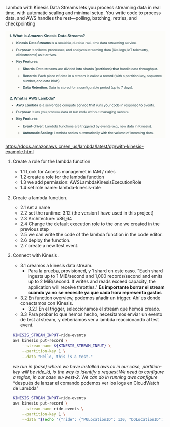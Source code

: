 Lambda with Kinesis Data Streams lets you process streaming data in real time, with automatic scaling and minimal setup. You write code to process data, and AWS handles the rest—polling, batching, retries, and checkpointing

![image.png](image.png)

https://docs.amazonaws.cn/en_us/lambda/latest/dg/with-kinesis-example.html

1. Create a role for the lambda function
   - 1.1 Look for Access managemet in IAM / roles
   - 1.2 create a role for the lambda function
   - 1.3 we add permission: AWSLambdaKinesisExecutionRole
   - 1.4 set role name: lambda-kinesis-role

2. Create a lambda function.
    - 2.1 set a name
    - 2.2 set the runtime: 3.12 (the version I have used in this project)
    - 2.3 Architecture: x86_64
    - 2.4 Change the default execution role to the one we created in the previous step
    - 2.5 we can write the code of the lambda function in the code editor.
    - 2.6 deploy the function.
    - 2.7 create a new test event.

3. Connect with Kinesis.
    - 3.1 creamos a kinesis data stream.
        - Para la prueba, provisioned, y 1 shard en este caso.
        "Each shard ingests up to 1 MiB/second and 1,000 records/second and emits up to 2 MiB/second. If writes and reads exceed capacity, the application will receive throttles."
        **Es importante borrar el stream cuando ya no se necesite ya que cada hora representa gastos**
    - 3.2 En function overview, podemos añadir un trigger. Ahí es donde conectamos con Kinesis.
        - 3.2.1 En el trigger, seleccionamos el stream que hemos creado.
    - 3.3 Para probar lo que hemos hecho, necesitamos enviar un evento de test al stream, y deberíamos ver a lambda reaccionando al test event.

    ```bash
    KINESIS_STREAM_INPUT=ride-events
    aws kinesis put-record \
        --stream-name ${KINESIS_STREAM_INPUT} \
        --partition-key 1 \
        --data "Hello, this is a test."
    ```
    *we run in (base) where we have installed aws cli*
    *in our case, partition-key will be ride_id, is the way to identify a request*
    *We need to configure a region, in our case eu-west-2. We can do in running aws configure*
    *después de lanzar el comando podemos ver los logs en CloudWatch de Lambda"

    ```bash
    KINESIS_STREAM_INPUT=ride-events
    aws kinesis put-record \
        --stream-name ride-events \
        --partition-key 1 \
        --data "$(echo '{"ride": {"PULocationID": 130, "DOLocationID": 205, "trip_distance": 3.66}, "ride_id": 156}' | base64)"
    ```







